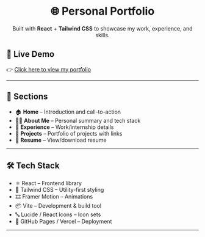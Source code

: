 

<h1 align="center">🌐 Personal Portfolio</h1>

<p align="center">
  Built with <b>React</b> + <b>Tailwind CSS</b> to showcase my work, experience, and skills.
</p>

<h2>🚀 Live Demo</h2>

<p>
  👉 <a href="https://my-portfolio-two-lemon-51.vercel.app/">Click here to view my portfolio</a><br>
  <i></i>
</p>

---

<h2>📁 Sections</h2>

<ul>
  <li>🏠 <b>Home</b> – Introduction and call-to-action</li>
  <li>🙋‍♀️ <b>About Me</b> – Personal summary and tech stack</li>
  <li>💼 <b>Experience</b> – Work/internship details</li>
  <li>🧠 <b>Projects</b> – Portfolio of projects with links</li>
  <li>📄 <b>Resume</b> – View/download resume</li>
</ul>

---

<h2>🛠️ Tech Stack</h2>

<ul>
  <li>⚛️ React – Frontend library</li>
  <li>🎨 Tailwind CSS – Utility-first styling</li>
  <li>🎞️ Framer Motion – Animations</li>
  <li>📦 Vite – Development & build tool</li>
  <li>🔤 Lucide / React Icons – Icon sets</li>
  <li>🚀 GitHub Pages / Vercel – Deployment</li>
</ul>

---



